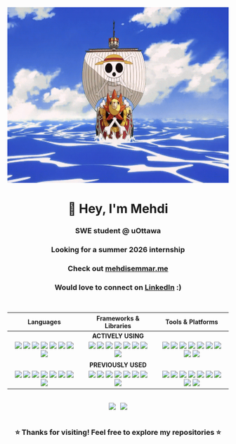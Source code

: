 <div align="center">
  <img src="./luffy_gif.gif" width="1000" height="400"/>

<div align="center">

# 👋 Hey, I'm Mehdi  

### SWE student @ **uOttawa**  
### Looking for a summer 2026 internship  
### Check out [mehdisemmar.me](https://mehdisemmar.me)  
### Would love to connect on [LinkedIn](https://www.linkedin.com/in/mehdi-semmar-946a1b27b) :)

</div>

<br>

<div align="center">
<table>
<thead>
<tr>
<th width='33%'>Languages</th>
<th width='33%'>Frameworks & Libraries</th>
<th width='33%'>Tools & Platforms</th>
</tr>
</thead>
<tbody>
<tr>
<td colspan="3" align="center">
<b>ACTIVELY USING</b>
</td>
</tr>
<tr>
<td align='center'>
<img src="https://cdn.jsdelivr.net/gh/devicons/devicon/icons/python/python-original.svg" width="50px" />
<img src="https://cdn.jsdelivr.net/gh/devicons/devicon/icons/java/java-original.svg" width="50px" />
<img src="https://cdn.jsdelivr.net/gh/devicons/devicon/icons/typescript/typescript-original.svg" width="50px" />
<img src="https://cdn.jsdelivr.net/gh/devicons/devicon/icons/c/c-original.svg" width="50px" />
<img src="https://cdn.jsdelivr.net/gh/devicons/devicon/icons/cplusplus/cplusplus-original.svg" width="50px" />
<img src="https://cdn.jsdelivr.net/gh/devicons/devicon/icons/dart/dart-original.svg" width="50px" />
<img src="https://cdn.jsdelivr.net/gh/devicons/devicon/icons/sqlite/sqlite-original.svg" width="50px" />
<img src="https://cdn.jsdelivr.net/gh/devicons/devicon/icons/bash/bash-original.svg" width="50px" />
</td>
<td align='center'>
<img src="https://cdn.jsdelivr.net/gh/devicons/devicon/icons/react/react-original.svg" width="50px" />
<img src="https://cdn.jsdelivr.net/gh/devicons/devicon/icons/vuejs/vuejs-original.svg" width="50px" />
<img src="https://cdn.jsdelivr.net/gh/devicons/devicon/icons/flutter/flutter-original.svg" width="50px" />
<img src="https://cdn.jsdelivr.net/gh/devicons/devicon/icons/django/django-original.svg" width="50px" />
<img src="https://cdn.jsdelivr.net/gh/devicons/devicon/icons/spring/spring-original.svg" width="50px" />
<img src="https://cdn.jsdelivr.net/gh/devicons/devicon/icons/express/express-original.svg" width="50px" />
<img src="https://cdn.jsdelivr.net/gh/devicons/devicon/icons/pytorch/pytorch-original.svg" width="50px" />
<img src="https://cdn.jsdelivr.net/gh/devicons/devicon/icons/tensorflow/tensorflow-original.svg" width="50px" />
</td>
<td align='center'>
<img src="https://cdn.jsdelivr.net/gh/devicons/devicon/icons/docker/docker-original.svg" width="50px" />
<img src="https://cdn.jsdelivr.net/gh/devicons/devicon/icons/amazonwebservices/amazonwebservices-original.svg" width="50px" />
<img src="https://cdn.jsdelivr.net/gh/devicons/devicon/icons/googlecloud/googlecloud-original.svg" width="50px" />
<img src="https://cdn.jsdelivr.net/gh/devicons/devicon/icons/postgresql/postgresql-original.svg" width="50px" />
<img src="https://cdn.jsdelivr.net/gh/devicons/devicon/icons/mysql/mysql-original.svg" width="50px" />
<img src="https://cdn.jsdelivr.net/gh/devicons/devicon/icons/mongodb/mongodb-original.svg" width="50px" />
<img src="https://cdn.jsdelivr.net/gh/devicons/devicon/icons/linux/linux-original.svg" width="50px" />
<img src="https://cdn.jsdelivr.net/gh/devicons/devicon/icons/git/git-original.svg" width="50px" />
<img src="https://cdn.jsdelivr.net/gh/devicons/devicon/icons/neovim/neovim-original.svg" width="50px" />
</td>
</tr>
<tr>
<td colspan="3" align="center">
<b>PREVIOUSLY USED</b>
</td>
</tr>
<tr>
<td align='center'>
<img src="https://cdn.jsdelivr.net/gh/devicons/devicon/icons/python/python-original.svg" width="50px" />
<img src="https://cdn.jsdelivr.net/gh/devicons/devicon/icons/java/java-original.svg" width="50px" />
<img src="https://cdn.jsdelivr.net/gh/devicons/devicon/icons/typescript/typescript-original.svg" width="50px" />
<img src="https://cdn.jsdelivr.net/gh/devicons/devicon/icons/c/c-original.svg" width="50px" />
<img src="https://cdn.jsdelivr.net/gh/devicons/devicon/icons/cplusplus/cplusplus-original.svg" width="50px" />
<img src="https://cdn.jsdelivr.net/gh/devicons/devicon/icons/dart/dart-original.svg" width="50px" />
<img src="https://cdn.jsdelivr.net/gh/devicons/devicon/icons/sqlite/sqlite-original.svg" width="50px" />
<img src="https://cdn.jsdelivr.net/gh/devicons/devicon/icons/bash/bash-original.svg" width="50px" />
</td>
<td align='center'>
<img src="https://cdn.jsdelivr.net/gh/devicons/devicon/icons/react/react-original.svg" width="50px" />
<img src="https://cdn.jsdelivr.net/gh/devicons/devicon/icons/vuejs/vuejs-original.svg" width="50px" />
<img src="https://cdn.jsdelivr.net/gh/devicons/devicon/icons/flutter/flutter-original.svg" width="50px" />
<img src="https://cdn.jsdelivr.net/gh/devicons/devicon/icons/django/django-original.svg" width="50px" />
<img src="https://cdn.jsdelivr.net/gh/devicons/devicon/icons/spring/spring-original.svg" width="50px" />
<img src="https://cdn.jsdelivr.net/gh/devicons/devicon/icons/express/express-original.svg" width="50px" />
<img src="https://cdn.jsdelivr.net/gh/devicons/devicon/icons/pytorch/pytorch-original.svg" width="50px" />
<img src="https://cdn.jsdelivr.net/gh/devicons/devicon/icons/tensorflow/tensorflow-original.svg" width="50px" />
</td>
<td align='center'>
<img src="https://cdn.jsdelivr.net/gh/devicons/devicon/icons/docker/docker-original.svg" width="50px" />
<img src="https://cdn.jsdelivr.net/gh/devicons/devicon/icons/amazonwebservices/amazonwebservices-original.svg" width="50px" />
<img src="https://cdn.jsdelivr.net/gh/devicons/devicon/icons/googlecloud/googlecloud-original.svg" width="50px" />
<img src="https://cdn.jsdelivr.net/gh/devicons/devicon/icons/postgresql/postgresql-original.svg" width="50px" />
<img src="https://cdn.jsdelivr.net/gh/devicons/devicon/icons/mysql/mysql-original.svg" width="50px" />
<img src="https://cdn.jsdelivr.net/gh/devicons/devicon/icons/mongodb/mongodb-original.svg" width="50px" />
<img src="https://cdn.jsdelivr.net/gh/devicons/devicon/icons/linux/linux-original.svg" width="50px" />
<img src="https://cdn.jsdelivr.net/gh/devicons/devicon/icons/git/git-original.svg" width="50px" />
<img src="https://cdn.jsdelivr.net/gh/devicons/devicon/icons/neovim/neovim-original.svg" width="50px" />
</td>
</tr>
</tbody>
</table>
</div>


<br>

<div style="display: flex; justify-content: center; gap: 10px; flex-wrap: nowrap; overflow-x: auto;">
  <img src="https://github-readme-stats.vercel.app/api/top-langs/?username=FtKuBo&theme=dark&hide_border=true&layout=compact&langs_count=6&bg_color=0D1117&card_width=350" />
  <img src="http://github-readme-streak-stats.herokuapp.com?user=FtKuBo&theme=dark&background=0D1117&hide_border=true" />
</div>


<br>

<div align="center">
  
### ⭐ Thanks for visiting! Feel free to explore my repositories ⭐

</div>

